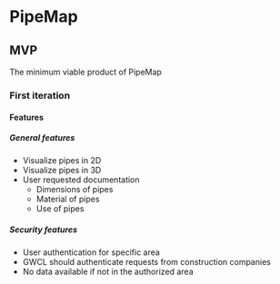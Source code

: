 # PipeMap

## MVP

The minimum viable product of PipeMap

### First iteration

#### Features

##### General features

* Visualize pipes in 2D
* Visualize pipes in 3D
* User requested documentation
  * Dimensions of pipes
  * Material of pipes
  * Use of pipes

##### Security features

* User authentication for specific area
* GWCL should authenticate requests from construction companies
* No data available if not in the authorized area
